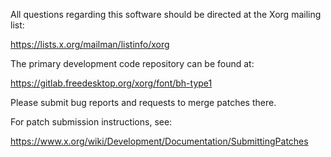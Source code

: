 
All questions regarding this software should be directed at the
Xorg mailing list:

  https://lists.x.org/mailman/listinfo/xorg

The primary development code repository can be found at:

  https://gitlab.freedesktop.org/xorg/font/bh-type1

Please submit bug reports and requests to merge patches there.

For patch submission instructions, see:

  https://www.x.org/wiki/Development/Documentation/SubmittingPatches

